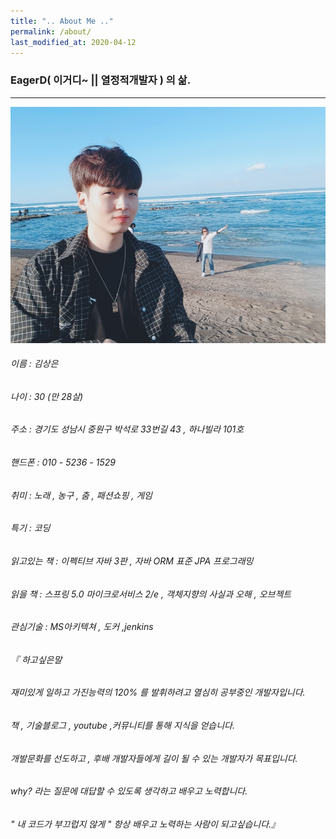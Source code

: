 ```yaml
---
title: ".. About Me .."
permalink: /about/
last_modified_at: 2020-04-12
---
```


### EagerD( 이거디~ || 열정적개발자 ) 의 삶.

--------

![iamge](../img/portrait.jpg)

###### 이름 : 김상은

###### 나이 : 30 (만 28살)

###### 주소 : 경기도 성남시 중원구 박석로 33번길 43 , 하나빌라 101호 

###### 핸드폰 : 010 - 5236 - 1529

###### 취미 : 노래 , 농구 , 춤 , 패션쇼핑 , 게임

###### 특기 : 코딩

###### 읽고있는 책 : 이펙티브 자바 3판 , 자바 ORM 표준 JPA 프로그래밍

###### 읽을 책 : 스프링 5.0 마이크로서비스 2/e , 객체지향의 사실과 오해 , 오브젝트

###### 관심기술 : MS아키텍쳐 , 도커 ,jenkins

###### 『 하고싶은말
###### 재미있게 일하고 가진능력의 120% 를 발휘하려고 열심히 공부중인 개발자입니다.

###### 책 , 기술블로그 , youtube ,커뮤니티를 통해 지식을 얻습니다.

###### 개발문화를 선도하고 , 후배 개발자들에게 길이 될 수 있는 개발자가 목표입니다.

###### why? 라는 질문에 대답할 수 있도록 생각하고 배우고 노력합니다.

###### " 내 코드가 부끄럽지 않게 " 항상 배우고 노력하는 사람이 되고싶습니다.』
